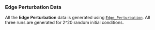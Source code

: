 ### Edge Perturbation Data

All the **Edge Perturbation** data is generated using [``Edge_Perturbation``](https://github.com/uday2607/CSB-SCLC/tree/master/Additional_Codes/Edge_Perturbation). All three runs are generated for 2^20 random initial conditions.
